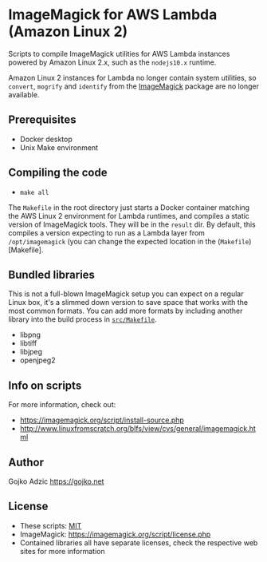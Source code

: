 # ImageMagick for AWS Lambda (Amazon Linux 2)

Scripts to compile ImageMagick utilities for AWS Lambda instances powered by Amazon Linux 2.x, such as the `nodejs10.x` runtime.

Amazon Linux 2 instances for Lambda no longer contain system utilities, so `convert`, `mogrify` and `identify` from the [ImageMagick](https://imagemagick.org) package are no longer available. 

## Prerequisites

* Docker desktop
* Unix Make environment

## Compiling the code

* `make all`

The `Makefile` in the root directory just starts a Docker container matching the AWS Linux 2 environment for Lambda runtimes, and compiles a static version of ImageMagick tools. They will be in the `result` dir. By default, this compiles a version expecting to run as a Lambda layer from `/opt/imagemagick` (you can change the expected location in the (`Makefile`)[Makefile].

## Bundled libraries

This is not a full-blown ImageMagick setup you can expect on a regular Linux box, it's a slimmed down version to save space that works with the most common formats. You can add more formats by including another library into the build process in [`src/Makefile`](src/Makefile).
* libpng
* libtiff
* libjpeg
* openjpeg2

## Info on scripts

For more information, check out:

* https://imagemagick.org/script/install-source.php
* http://www.linuxfromscratch.org/blfs/view/cvs/general/imagemagick.html

## Author

Gojko Adzic <https://gojko.net>

## License

* These scripts: [MIT](https://opensource.org/licenses/MIT)
* ImageMagick: https://imagemagick.org/script/license.php
* Contained libraries all have separate licenses, check the respective web sites for more information
